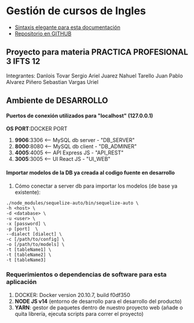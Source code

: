 # Gestión de cursos de Ingles
- [Sintaxis elegante para esta documentación](https://docs.github.com/es/github/writing-on-github/getting-started-with-writing-and-formatting-on-github/basic-writing-and-formatting-syntax)
- [Repositorio en GITHUB](https://github.com/sergioarieljuarez/rrhh-pp3-2022)

## Proyecto para materia PRACTICA PROFESIONAL 3 IFTS 12
Integrantes:
    Danlois Tovar
    Sergio Ariel Juarez
    Nahuel Tarello
    Juan Pablo Alvarez Piñero
    Sebastian Vargas
    Uriel

## Ambiente de DESARROLLO

#### Puertos de conexión utilizados para "localhost" (127.0.0.1)
**OS PORT**:DOCKER PORT
1. **9906**:3306 <-- MySQL db server - "DB_SERVER"
2. **8000**:8080 <-- MySQL db client - "DB_ADMINER"
3. **4005**:4005 <-- API Express JS - "API_REST"
4. **3005**:3005 <-- UI React JS - "UI_WEB"


#### Importar modelos de la DB ya creada al codigo fuente en desarrollo

1. Cómo conectar a server db para importar los modelos (de base ya existente):
```
./node_modules/sequelize-auto/bin/sequelize-auto \
-h <host> \
-d <database> \
-u <user> \
-x [password] \
-p [port]  \
--dialect [dialect] \
-c [/path/to/config] \
-o [/path/to/models] \
-t [tableName1] \
-t [tableName2] \
-t [tableName3]
```

### Requerimientos o dependencias de software para esta aplicación
1. DOCKER: Docker version 20.10.7, build f0df350
2. **NODE JS v14** (entorno de desarrollo para el desarrollo del producto)
3. **YARN**: gestor de paquetes dentro de nuestro proyecto web (añade o quita librería, ejecuta scripts para correr el proyecto)
